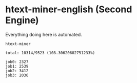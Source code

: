 # htext-miner-english (Second Engine)

Everything doing here is automated.

```
htext-miner

total: 10314/9523 (108.30620602751233%)

job0: 2327
job1: 2539
job2: 3412
job3: 2036
```